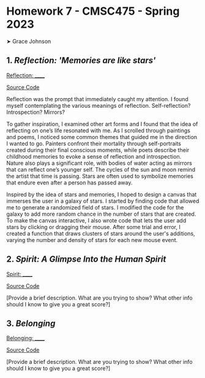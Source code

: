 # Homework 7 - CMSC475 - Spring 2023

➤ Grace Johnson

## 1. *Reflection: 'Memories are like stars'*

[Reflection: ____](https://editor.p5js.org/)

[Source Code](./reflection/)

Reflection was the prompt that immediately caught my attention. I found myself contemplating the various meanings of reflection. Self-reflection? Introspection? Mirrors? 

To gather inspiration, I examined other art forms and I found that the idea of reflecting on one’s life resonated with me. As I scrolled through paintings and poems, I noticed some common themes that guided me in the direction I wanted to go. Painters confront their mortality through self-portraits created during their final conscious moments, while poets describe their childhood memories to evoke a sense of reflection and introspection. Nature also plays a significant role, with bodies of water acting as mirrors that can reflect one’s younger self. The cycles of the sun and moon remind the artist that time is passing. Stars are often used to symbolize memories that endure even after a person has passed away.

Inspired by the idea of stars and memories, I hoped to design a canvas that immerses the user in a galaxy of stars. I started by finding code that allowed me to generate a randomized field of stars. I modified the code for the galaxy to add more random chance in the number of stars that are created. To make the canvas interactive, I also wrote code that lets the user add stars by clicking or dragging their mouse. After some trial and error, I created a function that draws clusters of stars around the user's additions, varying the number and density of stars for each new mouse event.


## 2. *Spirit: A Glimpse Into the Human Spirit*

[Spirit: ____](https://editor.p5js.org/)

[Source Code](./spirit/)

[Provide a brief description. What are you trying to show? What other info should I know to give you a great score?]


## 3. *Belonging*

[Belonging: ____](https://editor.p5js.org/)

[Source Code](./belonging/)

[Provide a brief description. What are you trying to show? What other info should I know to give you a great score?]
